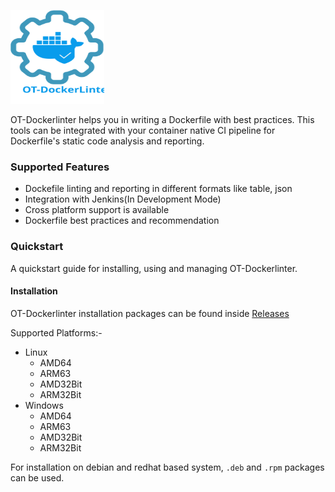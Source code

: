 <p align="left">
  <img src="./static/ot-dockerlinter.svg" height="150" width="150">
</p>

OT-Dockerlinter helps you in writing a Dockerfile with best practices. This tools can be integrated with your container native CI pipeline for Dockerfile's static code analysis and reporting.

### Supported Features

- Dockefile linting and reporting in different formats like table, json
- Integration with Jenkins(In Development Mode)
- Cross platform support is available
- Dockerfile best practices and recommendation

### Quickstart

A quickstart guide for installing, using and managing OT-Dockerlinter.

#### Installation

OT-Dockerlinter installation packages can be found inside [Releases](https://github.com/opstree/OT-Dockerlinter/releases)

Supported Platforms:-

- Linux
  - AMD64
  - ARM63
  - AMD32Bit
  - ARM32Bit
- Windows
  - AMD64
  - ARM63
  - AMD32Bit
  - ARM32Bit

For installation on debian and redhat based system, `.deb` and `.rpm` packages can be used.
